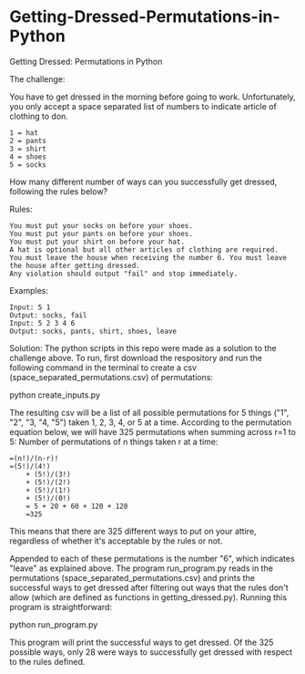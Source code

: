 # Getting-Dressed-Permutations-in-Python
Getting Dressed: Permutations in Python

The challenge:


You have to get dressed in the morning before going to work. Unfortunately, you only accept a space separated list of numbers to indicate article of clothing to don.

    1 = hat
    2 = pants
    3 = shirt
    4 = shoes
    5 = socks

How many different number of ways can you successfully get dressed, following the rules below?

Rules:

    You must put your socks on before your shoes.
    You must put your pants on before your shoes.
    You must put your shirt on before your hat.
    A hat is optional but all other articles of clothing are required.
    You must leave the house when receiving the number 6. You must leave the house after getting dressed.
    Any violation should output "fail" and stop immediately.

Examples:

    Input: 5 1
    Output: socks, fail
    Input: 5 2 3 4 6
    Output: socks, pants, shirt, shoes, leave
    
    
Solution:
The python scripts in this repo were made as a solution to the challenge above. To run, first download the respository and run the following command in the terminal to create a csv (space_separated_permutations.csv) of permutations:

python create_inputs.py

The resulting csv will be a list of all possible permutations for 5 things ("1", "2", "3, "4, "5") taken 1, 2, 3, 4, or 5 at a time. According to the permutation equation below, we will have 325 permutations when summing across r=1 to 5:
	Number of permutations of n things taken r at a time:
	
	=(n!)/(n-r)!
	=(5!)/(4!)
		+ (5!)/(3!) 
		+ (5!)/(2!) 
		+ (5!)/(1!)
		+ (5!)/(0!)
		= 5 + 20 + 60 + 120 + 120
		=325

This means that there are 325 different ways to put on your attire, regardless of whether it's acceptable by the rules or not.

Appended to each of these permutations is the number "6", which indicates "leave" as explained above. The program run_program.py reads in the permutations (space_separated_permutations.csv) and prints the successful ways to get dressed after filtering out ways that the rules don't allow (which are defined as functions in getting_dressed.py). Running this program is straightforward:

python run_program.py

This program will print the successful ways to get dressed. Of the 325 possible ways, only 28 were ways to successfully get dressed with respect to the rules defined.
